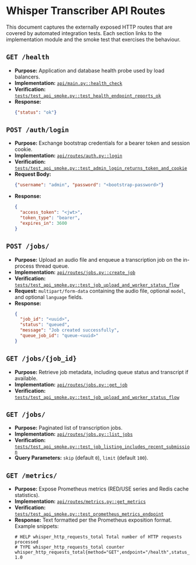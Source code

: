 # Whisper Transcriber API Routes

This document captures the externally exposed HTTP routes that are covered by automated
integration tests. Each section links to the implementation module and the smoke test that
exercises the behaviour.

## `GET /health`
- **Purpose:** Application and database health probe used by load balancers.
- **Implementation:** [`api/main.py::health_check`](../../api/main.py)
- **Verification:** [`tests/test_api_smoke.py::test_health_endpoint_reports_ok`](../../tests/test_api_smoke.py)
- **Response:**
  ```json
  {"status": "ok"}
  ```

## `POST /auth/login`
- **Purpose:** Exchange bootstrap credentials for a bearer token and session cookie.
- **Implementation:** [`api/routes/auth.py::login`](../../api/routes/auth.py)
- **Verification:** [`tests/test_api_smoke.py::test_admin_login_returns_token_and_cookie`](../../tests/test_api_smoke.py)
- **Request Body:**
  ```json
  {"username": "admin", "password": "<bootstrap-password>"}
  ```
- **Response:**
  ```json
  {
    "access_token": "<jwt>",
    "token_type": "bearer",
    "expires_in": 3600
  }
  ```

## `POST /jobs/`
- **Purpose:** Upload an audio file and enqueue a transcription job on the in-process thread queue.
- **Implementation:** [`api/routes/jobs.py::create_job`](../../api/routes/jobs.py)
- **Verification:** [`tests/test_api_smoke.py::test_job_upload_and_worker_status_flow`](../../tests/test_api_smoke.py)
- **Request:** `multipart/form-data` containing the audio file, optional `model`, and optional `language` fields.
- **Response:**
  ```json
  {
    "job_id": "<uuid>",
    "status": "queued",
    "message": "Job created successfully",
    "queue_job_id": "queue-<uuid>"
  }
  ```

## `GET /jobs/{job_id}`
- **Purpose:** Retrieve job metadata, including queue status and transcript if available.
- **Implementation:** [`api/routes/jobs.py::get_job`](../../api/routes/jobs.py)
- **Verification:** [`tests/test_api_smoke.py::test_job_upload_and_worker_status_flow`](../../tests/test_api_smoke.py)

## `GET /jobs/`
- **Purpose:** Paginated list of transcription jobs.
- **Implementation:** [`api/routes/jobs.py::list_jobs`](../../api/routes/jobs.py)
- **Verification:** [`tests/test_api_smoke.py::test_job_listing_includes_recent_submission`](../../tests/test_api_smoke.py)
- **Query Parameters:** `skip` (default `0`), `limit` (default `100`).

## `GET /metrics/`
- **Purpose:** Expose Prometheus metrics (RED/USE series and Redis cache statistics).
- **Implementation:** [`api/routes/metrics.py::get_metrics`](../../api/routes/metrics.py)
- **Verification:** [`tests/test_api_smoke.py::test_prometheus_metrics_endpoint`](../../tests/test_api_smoke.py)
- **Response:** Text formatted per the Prometheus exposition format. Example snippets:
  ```
  # HELP whisper_http_requests_total Total number of HTTP requests processed
  # TYPE whisper_http_requests_total counter
  whisper_http_requests_total{method="GET",endpoint="/health",status_code="200"} 1.0
  ```
